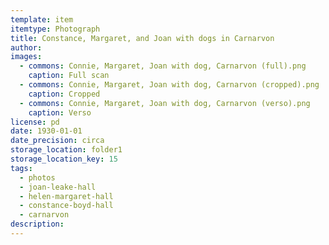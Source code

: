 ```yaml
---
template: item
itemtype: Photograph
title: Constance, Margaret, and Joan with dogs in Carnarvon
author: 
images:
  - commons: Connie, Margaret, Joan with dog, Carnarvon (full).png
    caption: Full scan
  - commons: Connie, Margaret, Joan with dog, Carnarvon (cropped).png
    caption: Cropped
  - commons: Connie, Margaret, Joan with dog, Carnarvon (verso).png
    caption: Verso
license: pd
date: 1930-01-01
date_precision: circa
storage_location: folder1
storage_location_key: 15
tags:
  - photos
  - joan-leake-hall
  - helen-margaret-hall
  - constance-boyd-hall
  - carnarvon
description: 
---
```

